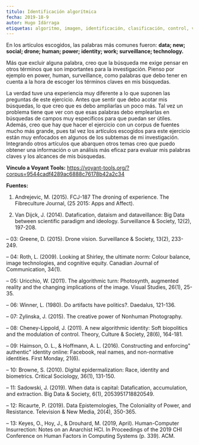 ```yaml
---
titulo: Identificación algorítmica
fecha: 2019-18-9
autor: Hugo Idárraga
etiquetas: algoritmo, imagen, identificación, clasificación, control, visibilidad
---
```


En los artículos escogidos, las palabras más comunes fueron: **data; new; social; drone; human; power; identity; work; surveillance; technology.**

Más que excluir alguna palabra, creo que la búsqueda me exige pensar en otros términos que son importantes para la investigación. Pienso por ejemplo en power, human, surveillance, como palabras que debo tener en cuenta a la hora de escoger los términos claves en mis búsquedas. 

La verdad tuve una experiencia muy diferente a lo que suponen las preguntas de este ejercicio. Antes que sentir que debo acotar mis búsquedas, lo que creo que es debo ampliarlas un poco más. Tal vez un problema tiene que ver con que esas palabras debo emplearlas en búsquedas de campos muy específicos para que puedan ser útiles. Además, creo que hay que hacer el ejercicio con un corpus de fuentes mucho más grande, pues tal vez los artículos escogidos para este ejercicio están muy enfocados en algunos de los subtemas de mi investigación. Integrando otros artículos que abarquen otros temas creo que puedo obtener una información o un análisis más eficaz para evaluar mis palabras claves y los alcances de mis búsquedas.


**Vínculo a Voyant Tools:** https://voyant-tools.org/?corpus=9544cadf4289ac6888c76178b42a2c34

**Fuentes:**

1. Andrejevic, M. (2015). FCJ-187 The droning of experience. The Fibreculture Journal, (25 2015: Apps and Affect).

2. Van Dijck, J. (2014). Datafication, dataism and dataveillance: Big Data between scientific paradigm and ideology. Surveillance & Society, 12(2), 197-208.

– 03: Greene, D. (2015). Drone vision. Surveillance & Society, 13(2), 233-249.

– 04: Roth, L. (2009). Looking at Shirley, the ultimate norm: Colour balance, image technologies, and cognitive equity. Canadian Journal of Communication, 34(1).

– 05: Uricchio, W. (2011). The algorithmic turn: Photosynth, augmented reality and the changing implications of the image. Visual Studies, 26(1), 25-35.

– 06: Winner, L. (1980). Do artifacts have politics?. Daedalus, 121-136.

– 07: Zylinska, J. (2015). The creative power of Nonhuman Photography.

– 08: Cheney-Lippold, J. (2011). A new algorithmic identity: Soft biopolitics and the modulation of control. Theory, Culture & Society, 28(6), 164-181.

– 09: Haimson, O. L., & Hoffmann, A. L. (2016). Constructing and enforcing" authentic" identity online: Facebook, real names, and non-normative identities. First Monday, 21(6).

– 10: Browne, S. (2010). Digital epidermalization: Race, identity and biometrics. Critical Sociology, 36(1), 131-150.

– 11: Sadowski, J. (2019). When data is capital: Datafication, accumulation, and extraction. Big Data & Society, 6(1), 2053951718820549.

– 12: Ricaurte, P. (2019). Data Epistemologies, The Coloniality of Power, and Resistance. Television & New Media, 20(4), 350-365.

– 13: Keyes, O., Hoy, J., & Drouhard, M. (2019, April). Human-Computer Insurrection: Notes on an Anarchist HCI. In Proceedings of the 2019 CHI Conference on Human Factors in Computing Systems (p. 339). ACM.





